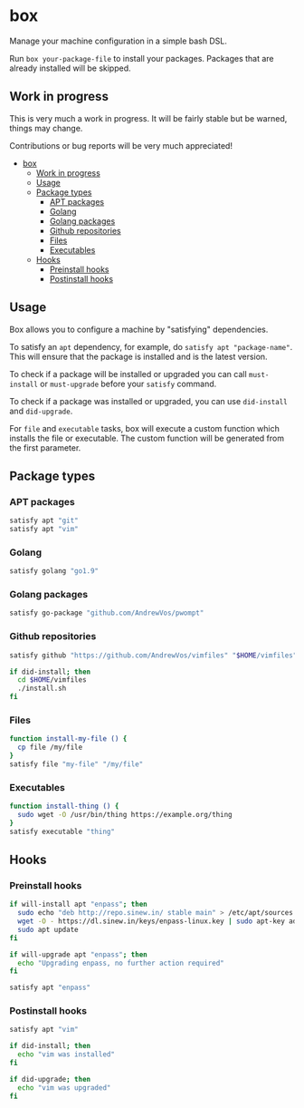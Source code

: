 # box

Manage your machine configuration in a simple bash DSL.

Run ```box your-package-file``` to install your
packages. Packages that are already installed
will be skipped.

## Work in progress

This is very much a work in progress. It will be fairly stable
but be warned, things may change.

Contributions or bug reports will be very much appreciated!

- [box](#box)
  - [Work in progress](#work-in-progress)
  - [Usage](#usage)
  - [Package types](#package-types)
    - [APT packages](#apt-packages)
    - [Golang](#golang)
    - [Golang packages](#golang-packages)
    - [Github repositories](#github-repositories)
    - [Files](#files)
    - [Executables](#executables)
  - [Hooks](#hooks)
    - [Preinstall hooks](#preinstall-hooks)
    - [Postinstall hooks](#postinstall-hooks)

## Usage

Box allows you to configure a machine by "satisfying" dependencies.

To satisfy an `apt` dependency, for example, do `satisfy apt "package-name"`.
This will ensure that the package is installed and is the latest version.

To check if a package will be installed or upgraded you can call `must-install`
or `must-upgrade` before your `satisfy` command.

To check if a package was installed or upgraded, you can use `did-install` and
`did-upgrade`.

For `file` and `executable` tasks, box will execute a custom function
which installs the file or executable. The custom function will be generated
from the first parameter.

## Package types

### APT packages

```bash
satisfy apt "git"
satisfy apt "vim"
```

### Golang

```bash
satisfy golang "go1.9"
```

### Golang packages

```bash
satisfy go-package "github.com/AndrewVos/pwompt"
```

### Github repositories

```bash
satisfy github "https://github.com/AndrewVos/vimfiles" "$HOME/vimfiles"

if did-install; then
  cd $HOME/vimfiles
  ./install.sh
fi
```

### Files

```bash
function install-my-file () {
  cp file /my/file
}
satisfy file "my-file" "/my/file"
```

### Executables

```bash
function install-thing () {
  sudo wget -O /usr/bin/thing https://example.org/thing
}
satisfy executable "thing"
```

## Hooks

### Preinstall hooks

```bash
if will-install apt "enpass"; then
  sudo echo "deb http://repo.sinew.in/ stable main" > /etc/apt/sources.list.d/enpass.list
  wget -O - https://dl.sinew.in/keys/enpass-linux.key | sudo apt-key add -
  sudo apt update
fi

if will-upgrade apt "enpass"; then
  echo "Upgrading enpass, no further action required"
fi

satisfy apt "enpass"
```

### Postinstall hooks

```bash
satisfy apt "vim"

if did-install; then
  echo "vim was installed"
fi

if did-upgrade; then
  echo "vim was upgraded"
fi
```
